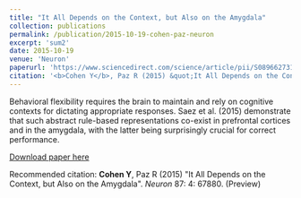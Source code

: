 ```yaml
---
title: "It All Depends on the Context, but Also on the Amygdala"
collection: publications
permalink: /publication/2015-10-19-cohen-paz-neuron
excerpt: 'sum2'
date: 2015-10-19
venue: 'Neuron'
paperurl: 'https://www.sciencedirect.com/science/article/pii/S089662731500687X'
citation: '<b>Cohen Y</b>, Paz R (2015) &quot;It All Depends on the Context, but Also on the Amygdala&quot;. <i>Neuron</i> 87: 4: 67880. (Preview)'
---
```

Behavioral flexibility requires the brain to maintain and rely on cognitive contexts for dictating appropriate responses. Saez et al. (2015) demonstrate that such abstract rule-based representations co-exist in prefrontal cortices and in the amygdala, with the latter being surprisingly crucial for correct performance.

[Download paper here](https://www.sciencedirect.com/science/article/pii/S089662731500687X)

Recommended citation: <b>Cohen Y</b>, Paz R (2015) "It All Depends on the Context, but Also on the Amygdala". <i>Neuron</i> 87: 4: 67880. (Preview)